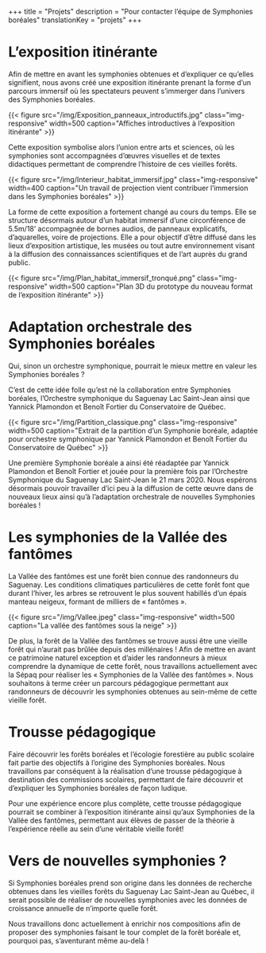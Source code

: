 +++
title = "Projets"
description =  "Pour contacter l’équipe de Symphonies boréales"
translationKey = "projets"
+++

# L’exposition itinérante

Afin de mettre en avant les symphonies obtenues et d’expliquer ce qu’elles signifient, nous avons créé une exposition itinérante prenant la forme d’un parcours immersif où les spectateurs peuvent s’immerger dans l’univers des Symphonies boréales. 


{{< figure src="/img/Exposition_panneaux_introductifs.jpg" class="img-responsive" width=500 caption="Affiches introductives à l’exposition itinérante" >}}

Cette exposition symbolise alors l’union entre arts et sciences, où les symphonies sont accompagnées d’œuvres visuelles et de textes didactiques permettant de comprendre l’histoire de ces vieilles forêts.

{{< figure src="/img/Interieur_habitat_immersif.jpg" class="img-responsive" width=400 caption="Un travail de projection vient contribuer l’immersion dans les Symphonies boréales" >}}


La forme de cette exposition a fortement changé au cours du temps. Elle se structure désormais autour d’un habitat immersif d’une circonférence de 5.5m/18’ accompagnée de bornes audios, de panneaux explicatifs, d’aquarelles, voire de projections. Elle a pour objectif d’être diffusé dans les lieux d’exposition artistique, les musées ou tout autre environnement visant à la diffusion des connaissances scientifiques et de l’art auprès du grand public.



{{< figure src="/img/Plan_habitat_immersif_tronqué.png" class="img-responsive" width=500 caption="Plan 3D du prototype du nouveau format de l’exposition itinérante" >}}


# Adaptation orchestrale des Symphonies boréales

Qui, sinon un orchestre symphonique, pourrait le mieux mettre en valeur les Symphonies boréales ? 

C’est de cette idée folle qu’est né la collaboration entre Symphonies boréales, l’Orchestre symphonique du Saguenay Lac Saint-Jean ainsi que Yannick Plamondon et Benoît Fortier du Conservatoire de Québec.


{{< figure src="/img/Partition_classique.png" class="img-responsive" width=500 caption="Extrait de la partition d’un Symphonie boréale, adaptée pour orchestre symphonique par Yannick Plamondon et Benoît Fortier du Conservatoire de Québec" >}}

Une première Symphonie boréale a ainsi été réadaptée par Yannick Plamondon et Benoît Fortier et jouée pour la première fois par l’Orchestre Symphonique du Saguenay Lac Saint-Jean le 21 mars 2020.
Nous espérons désormais pouvoir travailler d’ici peu à la diffusion de cette œuvre dans de nouveaux lieux ainsi qu’à l’adaptation orchestrale de nouvelles Symphonies boréales !


# Les symphonies de la Vallée des fantômes

La Vallée des fantômes est une forêt bien connue des randonneurs du Saguenay. Les conditions climatiques particulières de cette forêt font que durant l’hiver, les arbres se retrouvent le plus souvent habillés d’un épais manteau neigeux, formant de milliers de « fantômes ».



{{< figure src="/img/Vallee.jpeg" class="img-responsive" width=500 caption="La vallée des fantômes sous la neige" >}}

De plus, la forêt de la Vallée des fantômes se trouve aussi être une vieille forêt qui n’aurait pas brûlée depuis des millénaires ! Afin de mettre en avant ce patrimoine naturel exception et d’aider les randonneurs à mieux comprendre la dynamique de cette forêt, nous travaillons actuellement avec la Sépaq pour réaliser les « Symphonies de la Vallée des fantômes ». Nous souhaitons à terme créer un parcours pédagogique permettant aux randonneurs de découvrir les symphonies obtenues au sein-même de cette vieille forêt.


# Trousse pédagogique

Faire découvrir les forêts boréales et l’écologie forestière au public scolaire fait partie des objectifs à l’origine des Symphonies boréales. Nous travaillons par conséquent à la réalisation d’une trousse pédagogique à destination des commissions scolaires, permettant de faire découvrir et d’expliquer les Symphonies boréales de façon ludique. 

Pour une expérience encore plus complète, cette trousse pédagogique pourrait se combiner à l’exposition itinérante ainsi qu’aux Symphonies de la Vallée des fantômes, permettant aux élèves de passer de la théorie à l’expérience réelle au sein d’une véritable vieille forêt!


# Vers de nouvelles symphonies ?

Si Symphonies boréales prend son origine dans les données de recherche obtenues dans les vieilles forêts du Saguenay Lac Saint-Jean au Québec, il serait possible de réaliser de nouvelles symphonies avec les données de croissance annuelle de n’importe quelle forêt.

Nous travaillons donc actuellement à enrichir nos compositions afin de proposer des symphonies faisant le tour complet de la forêt boréale et, pourquoi pas, s’aventurant même au-delà !
